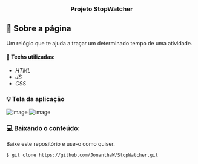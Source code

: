 <h3 align="center">
  Projeto StopWatcher
</h3>

## :rocket: Sobre a página

Um relógio que te ajuda a traçar um determinado tempo de uma atividade.


#### :wrench: Techs utilizadas:
* _HTML_
* _JS_
* _CSS_

### :bulb: Tela da aplicação

![image](https://github.com/JonanthaW/StopWatcher/blob/main/assets/example1.jpg)
![image](https://github.com/JonanthaW/StopWatcher/blob/main/assets/example2.jpg)

### :computer: Baixando o conteúdo:

<p>Baixe este repositório e use-o como quiser. </p>

```bash
$ git clone https://github.com/JonanthaW/StopWatcher.git
```
